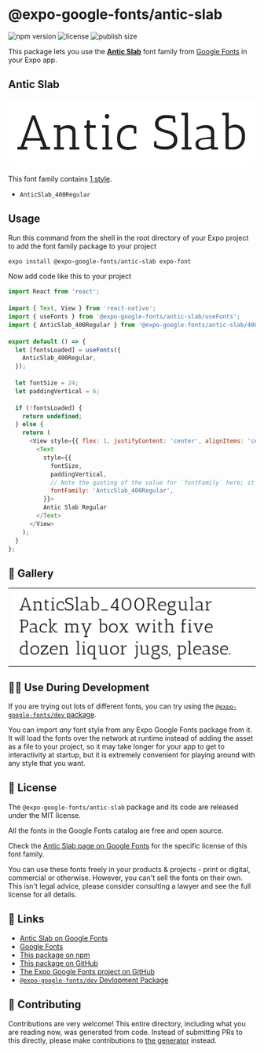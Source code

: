 # @expo-google-fonts/antic-slab

![npm version](https://flat.badgen.net/npm/v/@expo-google-fonts/antic-slab)
![license](https://flat.badgen.net/github/license/expo/google-fonts)
![publish size](https://flat.badgen.net/packagephobia/install/@expo-google-fonts/antic-slab)

This package lets you use the [**Antic Slab**](https://fonts.google.com/specimen/Antic+Slab) font family from [Google Fonts](https://fonts.google.com/) in your Expo app.

## Antic Slab

![Antic Slab](./font-family.png)

This font family contains [1 style](#-gallery).

- `AnticSlab_400Regular`

## Usage

Run this command from the shell in the root directory of your Expo project to add the font family package to your project
```sh
expo install @expo-google-fonts/antic-slab expo-font
```

Now add code like this to your project
```js
import React from 'react';

import { Text, View } from 'react-native';
import { useFonts } from '@expo-google-fonts/antic-slab/useFonts';
import { AnticSlab_400Regular } from '@expo-google-fonts/antic-slab/400Regular';

export default () => {
  let [fontsLoaded] = useFonts({
    AnticSlab_400Regular,
  });

  let fontSize = 24;
  let paddingVertical = 6;

  if (!fontsLoaded) {
    return undefined;
  } else {
    return (
      <View style={{ flex: 1, justifyContent: 'center', alignItems: 'center' }}>
        <Text
          style={{
            fontSize,
            paddingVertical,
            // Note the quoting of the value for `fontFamily` here; it expects a string!
            fontFamily: 'AnticSlab_400Regular',
          }}>
          Antic Slab Regular
        </Text>
      </View>
    );
  }
};

```

## 🔡 Gallery


||||
|-|-|-|
|![AnticSlab_400Regular](.//400Regular/AnticSlab_400Regular.ttf.png)||||


## 👩‍💻 Use During Development

If you are trying out lots of different fonts, you can try using the [`@expo-google-fonts/dev` package](https://github.com/freeboub/google-fonts/tree/master/font-packages/dev#readme).

You can import *any* font style from any Expo Google Fonts package from it. It will load the fonts
over the network at runtime instead of adding the asset as a file to your project, so it may take longer
for your app to get to interactivity at startup, but it is extremely convenient
for playing around with any style that you want.

## 📖 License

The `@expo-google-fonts/antic-slab` package and its code are released under the MIT license.

All the fonts in the Google Fonts catalog are free and open source.

Check the [Antic Slab page on Google Fonts](https://fonts.google.com/specimen/Antic+Slab) for the specific license of this font family.

You can use these fonts freely in your products & projects - print or digital, commercial or otherwise. However, you can't sell the fonts on their own. This isn't legal advice, please consider consulting a lawyer and see the full license for all details.

## 🔗 Links

- [Antic Slab on Google Fonts](https://fonts.google.com/specimen/Antic+Slab)
- [Google Fonts](https://fonts.google.com/)
- [This package on npm](https://www.npmjs.com/package/@expo-google-fonts/antic-slab)
- [This package on GitHub](https://github.com/freeboub/google-fonts/tree/master/font-packages/antic-slab)
- [The Expo Google Fonts project on GitHub](https://github.com/freeboub/google-fonts)
- [`@expo-google-fonts/dev` Devlopment Package](https://github.com/freeboub/google-fonts/tree/master/font-packages/dev)

## 🤝 Contributing

Contributions are very welcome! This entire directory, including what you are reading now, was generated from code. Instead of submitting PRs to this directly, please make contributions to [the generator](https://github.com/freeboub/google-fonts/tree/master/packages/generator) instead.
